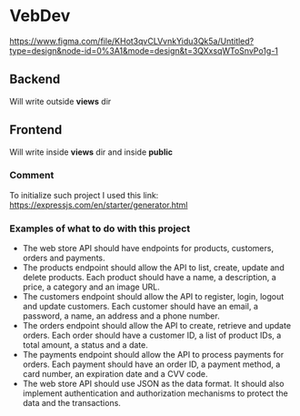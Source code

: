 # VebDev

https://www.figma.com/file/KHot3qvCLVvnkYidu3Qk5a/Untitled?type=design&node-id=0%3A1&mode=design&t=3QXxsqWToSnvPo1g-1

## Backend

Will write outside **views** dir

## Frontend

Will write inside **views** dir and inside **public**

### Comment

To initialize such project I used this link:
https://expressjs.com/en/starter/generator.html

### Examples of what to do with this project

- The web store API should have endpoints for products, customers, orders and payments.
- The products endpoint should allow the API to list, create, update and delete products. Each product should have a name, a description, a price, a category and an image URL.
- The customers endpoint should allow the API to register, login, logout and update customers. Each customer should have an email, a password, a name, an address and a phone number.
- The orders endpoint should allow the API to create, retrieve and update orders. Each order should have a customer ID, a list of product IDs, a total amount, a status and a date.
- The payments endpoint should allow the API to process payments for orders. Each payment should have an order ID, a payment method, a card number, an expiration date and a CVV code.
- The web store API should use JSON as the data format. It should also implement authentication and authorization mechanisms to protect the data and the transactions.
